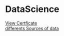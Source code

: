 # DataScience 
[View Certficate](https://coursera.org/share/2d5558750afb63c57452fa6d431af4d9)                
[differents Sources of data](https://github.com/samiMazari/DataScience/blob/main/Tools%20for%20Data%20Science/Libraries%2C%20APIs%2C%20Datasets%20and%20Models/Sources%20of%20Datasets.md)

